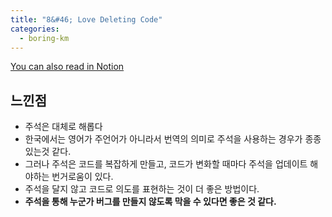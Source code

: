 ```yaml
---
title: "8&#46; Love Deleting Code"
categories:
  - boring-km
---
```


[You can also read in Notion](https://www.notion.so/8-Stay-away-from-Comments-c67b02881e8442779f5ef5a979d957f2?pvs=4)

## 느낀점
- 주석은 대체로 해롭다
- 한국에서는 영어가 주언어가 아니라서 번역의 의미로 주석을 사용하는 경우가 종종 있는것 같다.
- 그러나 주석은 코드를 복잡하게 만들고, 코드가 변화할 때마다 주석을 업데이트 해야하는 번거로움이 있다.
- 주석을 달지 않고 코드로 의도를 표현하는 것이 더 좋은 방법이다.
- **주석을 통해 누군가 버그를 만들지 않도록 막을 수 있다면 좋은 것 같다.**
